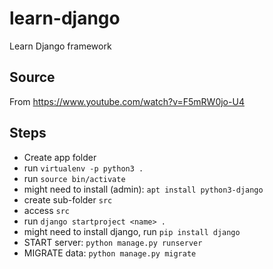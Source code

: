# learn-django
Learn Django framework

## Source
From https://www.youtube.com/watch?v=F5mRW0jo-U4

## Steps
- Create app folder
- run ```virtualenv -p python3 .```
- run ```source bin/activate```
- might need to install (admin): ```apt install python3-django```
- create sub-folder ```src```
- access ```src```
- run ```django startproject <name> .```
- might need to install django, run ```pip install django```
- START server: ```python manage.py runserver```
- MIGRATE data: ```python manage.py migrate```
